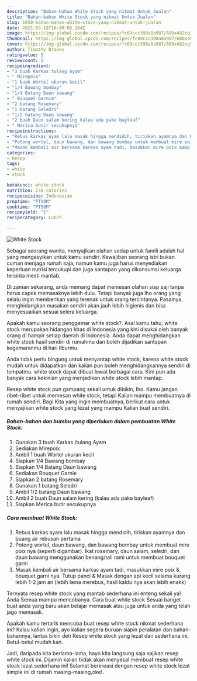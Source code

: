 ```yaml
---
description: "Bahan-bahan White Stock yang nikmat Untuk Jualan"
title: "Bahan-bahan White Stock yang nikmat Untuk Jualan"
slug: 1050-bahan-bahan-white-stock-yang-nikmat-untuk-jualan
date: 2021-03-18T16:49:05.104Z
image: https://img-global.cpcdn.com/recipes/fc69ccc398a8a987/680x482cq70/white-stock-foto-resep-utama.jpg
thumbnail: https://img-global.cpcdn.com/recipes/fc69ccc398a8a987/680x482cq70/white-stock-foto-resep-utama.jpg
cover: https://img-global.cpcdn.com/recipes/fc69ccc398a8a987/680x482cq70/white-stock-foto-resep-utama.jpg
author: Timothy Brooks
ratingvalue: 5
reviewcount: 5
recipeingredient:
- "3 buah Karkas tulang Ayam"
- " Mirepoix"
- "1 buah Wortel ukuran kecil"
- "1/4 Bawang bombay"
- "1/4 Batang Daun bawang"
- " Bouquet Garnie"
- "2 batang Rosemary"
- "1 batang Seledri"
- "1/2 batang Daun bawang"
- "2 buah Daun salam kering kalau ada pake bayleaf"
- " Merica butir secukupnya"
recipeinstructions:
- "Rebus karkas ayam lalu masak hingga mendidih, tiriskan ayamnya dan buang air rebusan pertama"
- "Potong wortel, daun bawang, dan bawang bombay untuk membuat mire poix nya (seperti digambar). Ikat rosemary, daun salam, seledri, dan daun bawang menggunakan benang/tali rami untuk membuat bouquet garni"
- "Masak kembali air bersama karkas ayam tadi, masukkan mire poix &amp; bouquet garni nya. Tutup panci &amp; Masak dengan api kecil selama kurang lebih 1-2 jam an (lebih lama merebus, hasil kaldu nya akan lebih enakk)"
categories:
- Resep
tags:
- white
- stock

katakunci: white stock 
nutrition: 238 calories
recipecuisine: Indonesian
preptime: "PT19M"
cooktime: "PT58M"
recipeyield: "1"
recipecategory: Lunch

---
```



![White Stock](https://img-global.cpcdn.com/recipes/fc69ccc398a8a987/680x482cq70/white-stock-foto-resep-utama.jpg)

Sebagai seorang wanita, menyajikan olahan sedap untuk famili adalah hal yang mengasyikan untuk kamu sendiri. Kewajiban seorang istri bukan cuman menjaga rumah saja, namun kamu juga harus menyediakan keperluan nutrisi tercukupi dan juga santapan yang dikonsumsi keluarga tercinta mesti mantab.

Di zaman  sekarang, anda memang dapat memesan olahan siap saji tanpa harus capek memasaknya lebih dulu. Tetapi banyak juga lho orang yang selalu ingin memberikan yang terenak untuk orang tercintanya. Pasalnya, menghidangkan masakan sendiri akan jauh lebih higienis dan bisa menyesuaikan sesuai selera keluarga. 



Apakah kamu seorang penggemar white stock?. Asal kamu tahu, white stock merupakan hidangan khas di Indonesia yang kini disukai oleh banyak orang di hampir setiap daerah di Indonesia. Anda dapat menghidangkan white stock hasil sendiri di rumahmu dan boleh dijadikan santapan kegemaranmu di hari liburmu.

Anda tidak perlu bingung untuk menyantap white stock, karena white stock mudah untuk didapatkan dan kalian pun boleh menghidangkannya sendiri di tempatmu. white stock dapat dibuat lewat berbagai cara. Kini pun ada banyak cara kekinian yang menjadikan white stock lebih mantap.

Resep white stock pun gampang sekali untuk dibikin, lho. Kamu jangan ribet-ribet untuk memesan white stock, tetapi Kalian mampu membuatnya di rumah sendiri. Bagi Kita yang ingin membuatnya, berikut cara untuk menyajikan white stock yang lezat yang mampu Kalian buat sendiri.

<!--inarticleads1-->

##### Bahan-bahan dan bumbu yang diperlukan dalam pembuatan White Stock:

1. Gunakan 3 buah Karkas /tulang Ayam
1. Sediakan  Mirepoix
1. Ambil 1 buah Wortel ukuran kecil
1. Siapkan 1/4 Bawang bombay
1. Siapkan 1/4 Batang Daun bawang
1. Sediakan  Bouquet Garnie
1. Siapkan 2 batang Rosemary
1. Gunakan 1 batang Seledri
1. Ambil 1/2 batang Daun bawang
1. Ambil 2 buah Daun salam kering (kalau ada pake bayleaf)
1. Siapkan  Merica butir secukupnya




<!--inarticleads2-->

##### Cara membuat White Stock:

1. Rebus karkas ayam lalu masak hingga mendidih, tiriskan ayamnya dan buang air rebusan pertama
1. Potong wortel, daun bawang, dan bawang bombay untuk membuat mire poix nya (seperti digambar). Ikat rosemary, daun salam, seledri, dan daun bawang menggunakan benang/tali rami untuk membuat bouquet garni
1. Masak kembali air bersama karkas ayam tadi, masukkan mire poix &amp; bouquet garni nya. Tutup panci &amp; Masak dengan api kecil selama kurang lebih 1-2 jam an (lebih lama merebus, hasil kaldu nya akan lebih enakk)




Ternyata resep white stock yang mantab sederhana ini enteng sekali ya! Anda Semua mampu mencobanya. Cara buat white stock Sesuai banget buat anda yang baru akan belajar memasak atau juga untuk anda yang telah jago memasak.

Apakah kamu tertarik mencoba buat resep white stock nikmat sederhana ini? Kalau kalian ingin, ayo kalian segera buruan siapin peralatan dan bahan-bahannya, lantas bikin deh Resep white stock yang lezat dan sederhana ini. Betul-betul mudah kan. 

Jadi, daripada kita berlama-lama, hayo kita langsung saja sajikan resep white stock ini. Dijamin kalian tiidak akan menyesal membuat resep white stock lezat sederhana ini! Selamat berkreasi dengan resep white stock lezat simple ini di rumah masing-masing,oke!.

